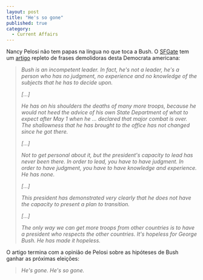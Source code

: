 ```yaml
---
layout: post
title: "He's so gone"
published: true
category:
  - Current Affairs
---
```

<p>Nancy Pelosi não tem papas na língua no que toca a Bush. O <a href="http://sfgate.com/">SFGate</a> tem um <a href="http://sfgate.com/cgi-bin/article.cgi?file=/chronicle/archive/2004/05/20/MNGK36OR7L1.DTL">artigo</a> repleto de frases demolidoras desta Democrata americana:</p>
<blockquote><cite>
<p>Bush is an incompetent leader. In fact, he's not a leader, he's a person who has no judgment, no experience and no knowledge of the subjects that he has to decide upon.</p>
[...]
<p>He has on his shoulders the deaths of many more troops, because he would not heed the advice of his own State Department of what to expect after May 1 when he ... declared that major combat is over. The shallowness that he has brought to the office has not changed since he got there.</p>
[...]
<p>Not to get personal about it, but the president's capacity to lead has never been there. In order to lead, you have to have judgment. In order to have judgment, you have to have knowledge and experience. He has none.</p>
[...]
<p>
This president has demonstrated very clearly that he does not have the capacity to present a plan to transition.</p>
[...]
<p>The only way we can get more troops from other countries is to have a president who respects the other countries. It's hopeless for George Bush. He has made it hopeless.</p>
</cite></blockquote>
<p>
O artigo termina com a opinião de Pelosi sobre as hipóteses de Bush ganhar as próximas eleições:
</p>
<blockquote><cite>He's gone. He's so gone.</cite></blockquote>
 

